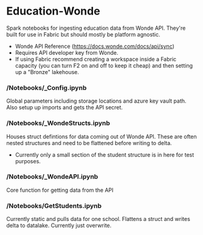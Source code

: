 # Education-Wonde
Spark notebooks for ingesting education data from Wonde API. They're built for use in Fabric but should mostly be platform agnostic.

- Wonde API Reference (https://docs.wonde.com/docs/api/sync) 
- Requires API developer key from Wonde.
- If using Fabric recommend creating a workspace inside a Fabric capacity (you can turn F2 on and off to keep it cheap) and then setting up a "Bronze" lakehouse.

### /Notebooks/_Config.ipynb
Global parameters including storage locations and azure key vault path.
Also setup up imports and gets the API secret.

### /Notebooks/_WondeStructs.ipynb
Houses struct defintions for data coming out of Wonde API. These are often nested structures and need to be flattened before writing to delta.
- Currently only a small section of the student structure is in here for test purposes.

### /Notebooks/_WondeAPI.ipynb
Core function for getting data from the API

### /Notebooks/GetStudents.ipynb
Currently static and pulls data for one school. Flattens a struct and writes delta to datalake. Currently just overwrite.



